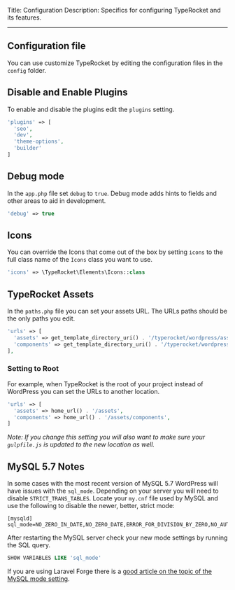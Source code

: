 Title: Configuration
Description: Specifics for configuring TypeRocket and its features.

---

## Configuration file

You can use customize TypeRocket by editing the configuration files in the `config` folder.

## Disable and Enable Plugins

To enable and disable the plugins edit the `plugins` setting.

```php
'plugins' => [
  'seo',
  'dev',
  'theme-options',
  'builder'
]
```

## Debug mode

In the `app.php` file set `debug` to `true`. Debug mode adds hints to fields and other areas to aid in development.

```php
'debug' => true
```

## Icons

You can override the Icons that come out of the box by setting `icons` to the full class name of the `Icons` class you want to use.

```php
'icons' => \TypeRocket\Elements\Icons::class
```

## TypeRocket Assets

In the `paths.php` file you can set your assets URL. The URLs paths should be the only paths you edit.

```php
'urls' => [
  'assets' => get_template_directory_uri() . '/typerocket/wordpress/assets',
  'components' => get_template_directory_uri() . '/typerocket/wordpress/assets/components',
],
```

### Setting to Root

For example, when TypeRocket is the root of your project instead of WordPress you can set the URLs to another location.

```php
'urls' => [
  'assets' => home_url() . '/assets',
  'components' => home_url() . '/assets/components',
]
```

*Note: If you change this setting you will also want to make sure your `gulpfile.js` is updated to the new location as well.*

## MySQL 5.7 Notes

In some cases with the most recent version of MySQL 5.7 WordPress will have issues with the `sql_mode`. Depending on your server you will need to disable `STRICT_TRANS_TABLES`. Locate your `my.cnf` file used by MySQL and use the following to disable the newer, better, strict mode:

```
[mysqld]
sql_mode=NO_ZERO_IN_DATE,NO_ZERO_DATE,ERROR_FOR_DIVISION_BY_ZERO,NO_AUTO_CREATE_USER,NO_ENGINE_SUBSTITUTION
```

After restarting the MySQL server check your new mode settings by running the SQL query.

```sql
SHOW VARIABLES LIKE 'sql_mode'
```

If you are using Laravel Forge there is a [good article on the topic of the MySQL mode setting](https://mattstauffer.co/blog/how-to-disable-mysql-strict-mode-on-laravel-forge-ubuntu).